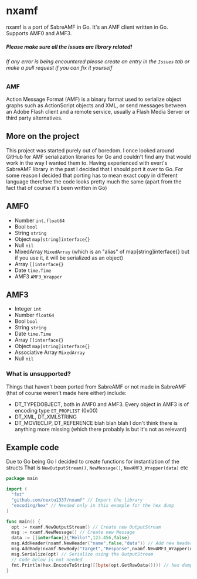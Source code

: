 # nxamf
nxamf is a port of SabreAMF in Go. It's an AMF client written in Go. Supports AMF0 and AMF3. <br>
##### Please make sure all the issues are library related! <br>
###### If any error is being encountered please create an entry in the `Issues` tab or make a pull request if you can fix it yourself

### AMF
Action Message Format (AMF) is a binary format used to serialize object graphs such as ActionScript objects and XML, or send messages between an Adobe Flash client and a remote service, usually a Flash Media Server or third party alternatives.

## More on the project
This project was started purely out of boredom. I once looked around GitHub for AMF serialization libraries for Go and couldn't find any that would work in the way I wanted them to. Having experienced with evert's SabreAMF library in the past I decided that I should port it over to Go. For some reason I decided that porting has to mean exact copy in different language therefore the code looks pretty much the same (apart from the fact that of course it's been written in Go)

## AMF0
- Number `int,float64`
- Bool `bool`
- String `string`
- Object `map[string]interface{}`
- Null `nil`
- MixedArray `MixedArray` (which is an "alias" of map[string]interface{} but if you use it, it will be serialized as an object)
- Array `[]interface{}`
- Date `time.Time`
- AMF3 `AMF3_Wrapper`

## AMF3
- Integer `int`
- Number `float64`
- Bool `bool`
- String `string`
- Date `time.Time`
- Array `[]interface{}`
- Object `map[string]interface{}`
- Associative Array `MixedArray`
- Null `nil`

### What is unsupported?
Things that haven't been ported from SabreAMF or not made in SabreAMF (that of course weren't made here either) include:
- DT_TYPEDOBJECT, both in AMF0 and AMF3. Every object in AMF3 is of encoding type `ET_PROPLIST` (0x00)
- DT_XML, DT_XMLSTRING
- DT_MOVIECLIP, DT_REFERENCE
blah blah blah I don't think there is anything more missing (which there probably is but it's not as relevant)

## Example code
Due to Go being Go I decided to create functions for instantiation of the structs
That is `NewOutputStream()`, `NewMessage()`, `NewAMF3_Wrapper(data)` etc
```go
package main

import (
  "fmt"
  "github.com/nextu1337/nxamf" // Import the library
  "encoding/hex" // Needed only in this example for the hex dump
)

func main() {
  opt := nxamf.NewOutputStream() // Create new OutputStream
  msg := nxamf.NewMessage() // Create new Message
  data := []interface{}{"Hello!",123.456,false}
  msg.AddHeader(nxamf.NewHeader("name",false,"data")) // Add new header, false is the "required" field
  msg.AddBody(nxamf.NewBody("Target","Response",nxamf.NewAMF3_Wrapper(data))) // Add new body
  msg.Serialize(opt) // Serialize using the OutputStream
  // Code below is not needed
  fmt.Println(hex.EncodeToString([]byte(opt.GetRawData()))) // hex dump
}
```
